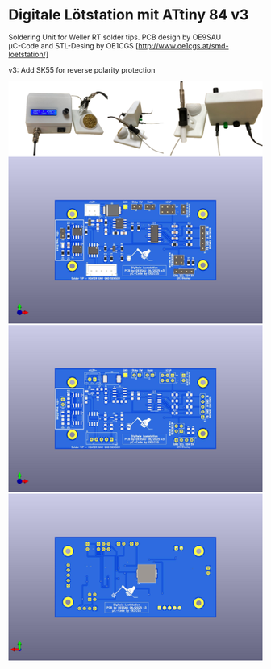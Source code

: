 # Digitale Lötstation mit ATtiny 84 v3

Soldering Unit for Weller RT solder tips.
PCB design by OE9SAU <br>
µC-Code and STL-Desing by OE1CGS [http://www.oe1cgs.at/smd-loetstation/] <br>

v3: Add SK55 for reverse polarity protection



![SMD-Loetstation](pics/Complete.png)
![SMD-Loetstation](pics/Loetstation.jpg)
![SMD-Loetstation](pics/Loetstation_ohne_alles.jpg)
![SMD-Loetstation](pics/Loetstation_Rueckseite.jpg)

